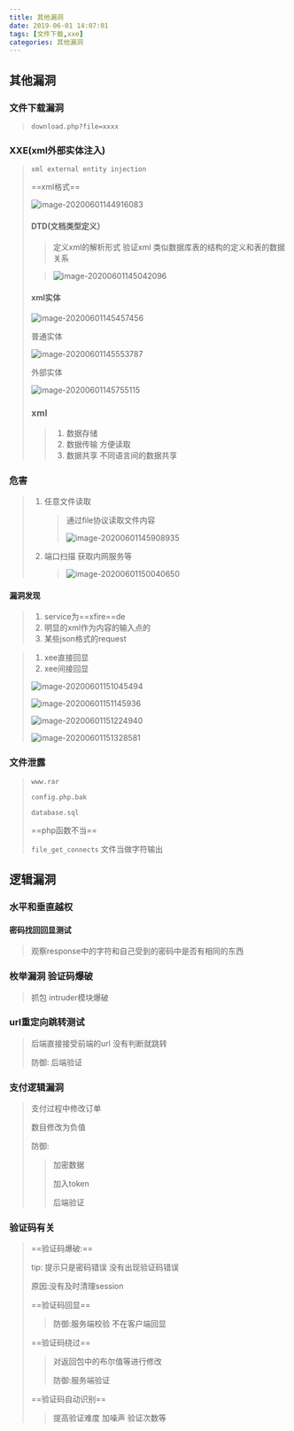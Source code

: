 ```yaml
---
title: 其他漏洞
date: 2019-06-01 14:07:01
tags: [文件下载,xxe]
categories: 其他漏洞
---
```


## 其他漏洞

### 文件下载漏洞

> `download.php?file=xxxx`
>
> 

### XXE(xml外部实体注入)

> `xml external entity injection`
>
> ==xml格式==
>
> ![image-20200601144916083](其他漏洞/image-20200601144916083.png)
>
> #### DTD(文档类型定义）
>
> > 定义xml的解析形式 验证xml 类似数据库表的结构的定义和表的数据关系
>
> > ![image-20200601145042096](其他漏洞/image-20200601145042096.png)
>
> #### xml实体
>
> ![image-20200601145457456](其他漏洞/image-20200601145457456.png)
>
> 普通实体
>
> ![image-20200601145553787](其他漏洞/image-20200601145553787.png)
>
> 外部实体
>
> ![image-20200601145755115](其他漏洞/image-20200601145755115.png)
>
> ### xml
>
> > 1. 数据存储
> > 2. 数据传输 方便读取
> > 3. 数据共享 不同语言间的数据共享

### 危害

> 1. 任意文件读取
>
>    > 通过file协议读取文件内容
>    >
>    > ![image-20200601145908935](其他漏洞/image-20200601145908935.png)
>
> 2. 端口扫描 获取内网服务等
>
>    > ![image-20200601150040650](其他漏洞/image-20200601150040650.png)

#### 漏洞发现

> 1. service为==xfire==de 
> 2. 明显的xml作为内容的输入点的
> 3. 某些json格式的request

> 1. xee直接回显
> 2. xee间接回显
>
> ![image-20200601151045494](其他漏洞/image-20200601151045494.png)
>
> ![image-20200601151145936](其他漏洞/image-20200601151145936.png)
>
> ![image-20200601151224940](其他漏洞/image-20200601151224940.png)
>
> ![image-20200601151328581](其他漏洞/image-20200601151328581.png)

> 

### 文件泄露

> `www.rar`
>
> `config.php.bak`
>
> `database.sql`
>
> ==php函数不当==
>
> `file_get_connects` 文件当做字符输出
>
> 

## 逻辑漏洞

### 水平和垂直越权

#### 密码找回回显测试

> 观察response中的字符和自己受到的密码中是否有相同的东西

### 枚举漏洞 验证码爆破

> 抓包 intruder模块爆破
>
> 

### url重定向跳转测试

> 后端直接接受前端的url 没有判断就跳转
>
> 防御: 后端验证

### 支付逻辑漏洞

> 支付过程中修改订单
>
> 数目修改为负值
>
> 防御:
>
> > 加密数据
> >
> > 加入token
> >
> > 后端验证

### 验证码有关

> ==验证码爆破:==
>
> tip: 提示只是密码错误 没有出现验证码错误
>
> 原因:没有及时清理session
>
> ==验证码回显==
>
> > 防御:服务端校验 不在客户端回显
>
> ==验证码绕过==
>
> > 对返回包中的布尔值等进行修改
> >
> > 防御:服务端验证
>
> ==验证码自动识别==
>
> > 提高验证难度 加噪声 验证次数等
>
> 
